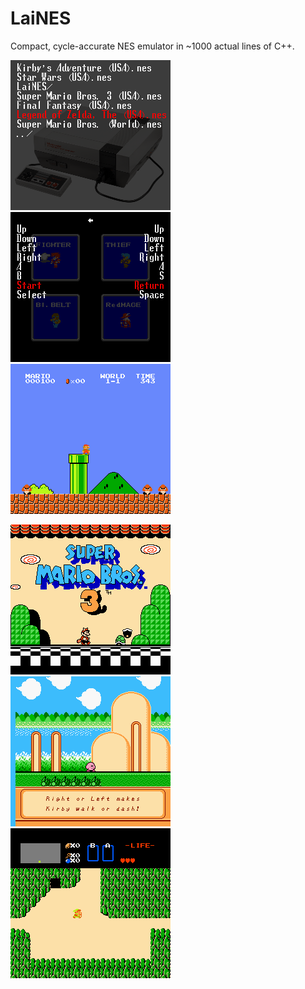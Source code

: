 LaiNES
======

Compact, cycle-accurate NES emulator in ~1000 actual lines of C++.

![File Browser](./img/files.png)
![Controller Settings](./img/ff_settings.png)
![Super Mario Bros.](./img/super_mario.png)

![Super Mario Bros. 3](./img/super_mario_3.png)
![Kirby's Adventure](./img/kirby.png)
![The Legend of Zelda](./img/zelda.png)
